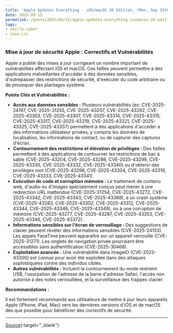 ```yaml
---
title: 'Apple Updates Everything - iOS/macOS 26 Edition, (Mon, Sep 15th)'
date: 2025-09-15
permalink: /posts/2025/09/15/apple-updates-everything-iosmacos-26-edition-mon-sep-15th/
tags:
- veille-cyber
- sans-isc
---
```

### Mise à jour de sécurité Apple : Correctifs et Vulnérabilités

Apple a publié des mises à jour corrigeant un nombre important de vulnérabilités affectant iOS et macOS. Ces failles peuvent permettre à des applications malveillantes d'accéder à des données sensibles, d'outrepasser des restrictions de sécurité, d'exécuter du code arbitraire ou de provoquer des plantages système.

**Points Clés et Vulnérabilités :**

*   **Accès aux données sensibles :** Plusieurs vulnérabilités (ex: CVE-2025-24197, CVE-2025-31255, CVE-2025-43207, CVE-2025-43292, CVE-2025-43303, CVE-2025-43307, CVE-2025-43314, CVE-2025-43315, CVE-2025-43317, CVE-2025-43319, CVE-2025-43321, CVE-2025-43325, CVE-2025-43337) permettent à des applications d'accéder à des informations utilisateur privées, y compris les données de localisation, les informations de contact, ou de capturer des captures d'écran.
*   **Contournement des restrictions et élévation de privilèges :** Des failles permettent à des applications de contourner les restrictions de bac à sable (CVE-2025-43204, CVE-2025-43286, CVE-2025-43299, CVE-2025-43330, CVE-2025-43332, CVE-2025-43340) ou d'obtenir des privilèges root (CVE-2025-43298, CVE-2025-43304, CVE-2025-43316, CVE-2025-43333, CVE-2025-43341).
*   **Exécution de code et corruption mémoire :** Le traitement de contenu web, d'audio ou d'images spécialement conçus peut mener à une redirection URL inattendue (CVE-2025-31254, CVE-2025-43272, CVE-2025-43342, CVE-2025-43343, CVE-2025-43368), à un crash système (CVE-2025-43283, CVE-2025-43302, CVE-2025-43312, CVE-2025-43344, CVE-2025-43346, CVE-2025-43349), ou à une corruption de mémoire (CVE-2025-43277, CVE-2025-43287, CVE-2025-43353, CVE-2025-43346, CVE-2025-43372).
*   **Informations sensibles sur l'écran de verrouillage :** Des suggestions de clavier peuvent révéler des informations sensibles (CVE-2025-24133). Les appels FaceTime peuvent apparaître sur un appareil verrouillé (CVE-2025-31271). Les onglets de navigation privée pourraient être accessibles sans authentification (CVE-2025-30468).
*   **Exploitation avancée :** Une vulnérabilité dans ImageIO (CVE-2025-43300) est connue pour avoir été exploitée dans des attaques sophistiquées contre des individus ciblés.
*   **Autres vulnérabilités :** Incluent la contournement du mode restreint USB, l'usurpation de l'adresse de la barre d'adresse Safari, l'accès non autorisé à des notes verrouillées, et la surveillance des frappes clavier.

**Recommandations :**

Il est fortement recommandé aux utilisateurs de mettre à jour leurs appareils Apple (iPhone, iPad, Mac) vers les dernières versions d'iOS et de macOS dès que possible pour bénéficier des correctifs de sécurité.

---
[Source](https://isc.sans.edu/diary/rss/32286){:target="_blank"}
